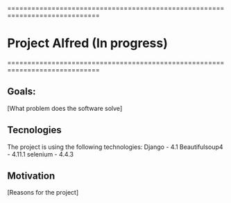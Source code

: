 =============================================================================
# Project Alfred (In progress)
=============================================================================

## Goals: 
[What problem does the software solve]

## Tecnologies
The project is using the following technologies:
Django - 4.1
Beautifulsoup4 - 4.11.1
selenium - 4.4.3

## Motivation
[Reasons for the project]



